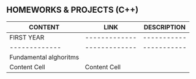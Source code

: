 HOMEWORKS & PROJECTS (C++)
---------------------

|    CONTENT   |    LINK       | DESCRIPTION |
| -------------| ------------- | ----------- |
|   FIRST YEAR | ------------- | ----------- |
| -------------| ------------- | ----------- |
| Fundamental alghoritms  |  |             |
| Content Cell  | Content Cell  |             |

